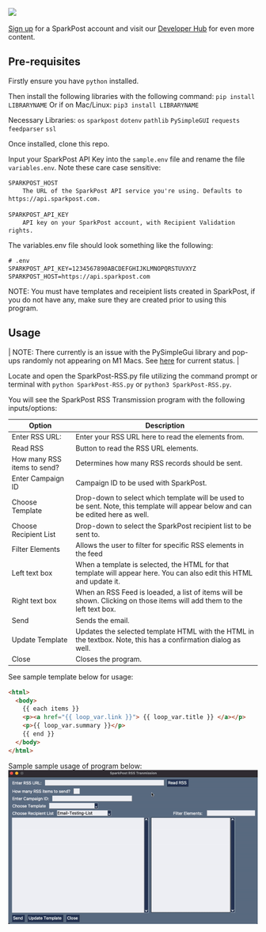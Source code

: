 <a href="https://www.sparkpost.com"><img src="https://www.sparkpost.com/sites/default/files/attachments/SparkPost_Logo_2-Color_Gray-Orange_RGB.svg" width="200px"/></a>

[Sign up](https://app.sparkpost.com/join?plan=free-0817?src=Social%20Media&sfdcid=70160000000pqBb&pc=GitHubSignUp&utm_source=github&utm_medium=social-media&utm_campaign=github&utm_content=sign-up) for a SparkPost account and visit our [Developer Hub](https://developers.sparkpost.com) for even more content.

## Pre-requisites

Firstly ensure you have `python` installed.

Then install the following libraries with the following command:
`pip install LIBRARYNAME`
Or if on Mac/Linux:
`pip3 install LIBRARYNAME`

Necessary Libraries:
`os`
`sparkpost`
`dotenv`
`pathlib`
`PySimpleGUI`
`requests`
`feedparser`
`ssl`

Once installed, clone this repo.

Input your SparkPost API Key into the `sample.env` file and rename the file `variables.env`. Note these care case sensitive:

```
SPARKPOST_HOST
    The URL of the SparkPost API service you're using. Defaults to https://api.sparkpost.com.

SPARKPOST_API_KEY
    API key on your SparkPost account, with Recipient Validation rights.
```

The variables.env file should look something like the following:

```
# .env
SPARKPOST_API_KEY=1234567890ABCDEFGHIJKLMNOPQRSTUVXYZ
SPARKPOST_HOST=https://api.sparkpost.com
```

NOTE: You must have templates and receipient lists created in SparkPost, if you do not have any, make sure they are created prior to using this program.

## Usage

| NOTE: There currently is an issue with the PySimpleGui library and pop-ups randomly not appearing on M1 Macs. See [here](https://github.com/PySimpleGUI/PySimpleGUI/issues/5471) for current status. |

Locate and open the SparkPost-RSS.py file utilizing the command prompt or terminal with `python SparkPost-RSS.py` or `python3 SparkPost-RSS.py`.

You will see the SparkPost RSS Transmission program with the following inputs/options:

| Option                      | Description                                                                                                                       |
| --------------------------- | --------------------------------------------------------------------------------------------------------------------------------- |
| Enter RSS URL:              | Enter your RSS URL here to read the elements from.                                                                                |
| Read RSS                    | Button to read the RSS URL elements.                                                                                              |
| How many RSS items to send? | Determines how many RSS records should be sent.                                                                                   |
| Enter Campaign ID           | Campaign ID to be used with SparkPost.                                                                                            |
| Choose Template             | Drop-down to select which template will be used to be sent. Note, this template will appear below and can be edited here as well. |
| Choose Recipient List       | Drop-down to select the SparkPost recipient list to be sent to.                                                                   |
| Filter Elements             | Allows the user to filter for specific RSS elements in the feed                                                                   |
| Left text box               | When a template is selected, the HTML for that template will appear here. You can also edit this HTML and update it.              |
| Right text box              | When an RSS Feed is loeaded, a list of items will be shown. Clicking on those items will add them to the left text box.           |
| Send                        | Sends the email.                                                                                                                  |
| Update Template             | Updates the selected template HTML with the HTML in the textbox. Note, this has a confirmation dialog as well.                    |
| Close                       | Closes the program.                                                                                                               |

See sample template below for usage:

```html
<html>
  <body>
    {{ each items }}
    <p><a href="{{ loop_var.link }}"> {{ loop_var.title }} </a></p>
    <p>{{ loop_var.summary }}</p>
    {{ end }}
  </body>
</html>
```

Sample sample usage of program below:
![](https://github.com/ZSamuels28/SparkPost-RSS-Program/blob/master/samples/Sample_Usage.gif)
